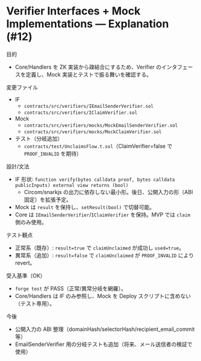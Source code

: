 # Verifier Interfaces + Mock Implementations — Explanation (#12)

目的
- Core/Handlers を ZK 実装から疎結合にするため、Verifier のインタフェースを定義し、Mock 実装とテストで振る舞いを確認する。

変更ファイル
- IF
  - `contracts/src/verifiers/IEmailSenderVerifier.sol`
  - `contracts/src/verifiers/IClaimVerifier.sol`
- Mock
  - `contracts/src/verifiers/mocks/MockEmailSenderVerifier.sol`
  - `contracts/src/verifiers/mocks/MockClaimVerifier.sol`
- テスト（分岐追加）
  - `contracts/test/UnclaimsFlow.t.sol`（ClaimVerifier=false で `PROOF_INVALID` を期待）

設計/文法
- IF 形状: `function verify(bytes calldata proof, bytes calldata publicInputs) external view returns (bool)`
  - Circom/snarkjs の出力に依存しない最小形。後日、公開入力の形（ABI 固定）を拡張予定。
- Mock は `result` を保持し、`setResult(bool)` で切替可能。
- Core は `IEmailSenderVerifier`/`IClaimVerifier` を保持。MVP では `claim` 側のみ使用。

テスト観点
- 正常系（既存）: `result=true` で `claimUnclaimed` が成功し `used=true`。
- 異常系（追加）: `result=false` で `claimUnclaimed` が `PROOF_INVALID` により revert。

受入基準（OK）
- `forge test` が PASS（正常/異常分岐を網羅）。
- Core/Handlers は IF のみ参照し、Mock を Deploy スクリプトに含めない（テスト専用）。

今後
- 公開入力の ABI 整理（domainHash/selectorHash/recipient_email_commit 等）
- EmailSenderVerifier 用の分岐テストも追加（将来、メール送信者の検証で使用）
